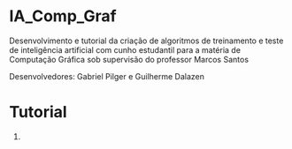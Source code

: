 # IA_Comp_Graf

Desenvolvimento e tutorial da criação de algoritmos de treinamento e teste de inteligência artificial com cunho estudantil para a matéria de Computação Gráfica sob supervisão do professor Marcos Santos

Desenvolvedores: Gabriel Pilger e Guilherme Dalazen

# Tutorial

1.
